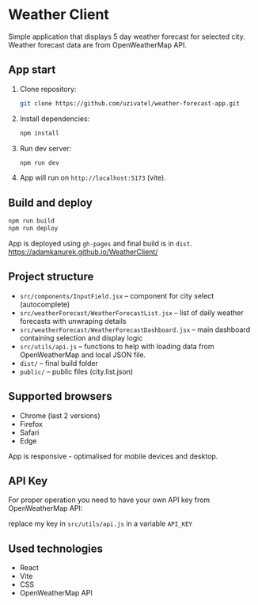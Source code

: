 # Weather Client

Simple application that displays 5 day weather forecast for selected city. Weather forecast data are from OpenWeatherMap API. 

## App start

1. Clone repository:
   ```bash
   git clone https://github.com/uzivatel/weather-forecast-app.git
   ```

2. Install dependencies:
   ```bash
   npm install
   ```

3. Run dev server:
   ```bash
   npm run dev
   ```

4. App will run on `http://localhost:5173` (vite).

## Build and deploy

```bash
npm run build
npm run deploy
```

App is deployed using `gh-pages` and final build is in `dist`. https://adamkanurek.github.io/WeatherClient/

## Project structure

- `src/components/InputField.jsx` – component for city select (autocomplete)
- `src/weatherForecast/WeatherForecastList.jsx` – list of daily weather forecasts with unwraping details
- `src/weatherForecast/WeatherForecastDashboard.jsx` – main dashboard containing selection and display logic
- `src/utils/api.js` – functions to help with loading data from OpenWeatherMap and local JSON file.
- `dist/` – final build folder
- `public/` – public files (city.list.json)

## Supported browsers

- Chrome (last 2 versions)
- Firefox
- Safari
- Edge

App is responsive - optimalised for mobile devices and desktop.

## API Key

For proper operation you need to have your own API key from OpenWeatherMap API:

replace my key in `src/utils/api.js` in a variable `API_KEY`

## Used technologies

- React
- Vite
- CSS
- OpenWeatherMap API
